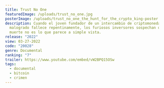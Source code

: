 ```yaml
---
title: Trust No One
featuredImage: /uploads/trust_no_one.jpg
posterImage: /uploads/trust_no_one_the_hunt_for_the_crypto_king-poster.jpg
description: Cuando el joven fundador de un intercambio de criptomoneda
  malogrado fallece repentinamente, los furiosos inversores sospechan que su
  muerte no es lo que parece a simple vista.
release: "2022"
view: 03-27-2022
code: "20028"
genre: Documental
ranking: "7"
trailer: https://www.youtube.com/embed/vW2BPQ15OSw
tags:
  - documental
  - bitcoin
  - crimen
---
```


